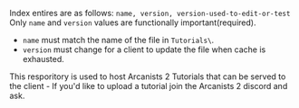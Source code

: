 Index entires are as follows: 
```name, version, version-used-to-edit-or-test```
Only `name` and `version` values are functionally important(required).
- `name` must match the name of the file in `Tutorials\`.
- `version` must change for a client to update the file when cache is exhausted.

This resporitory is used to host Arcanists 2 Tutorials that can be served to the client - If you'd like to upload a tutorial join the Arcanists 2 discord and ask.
